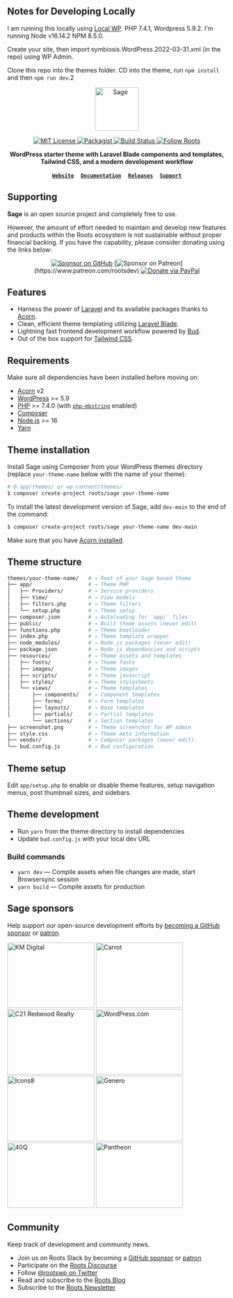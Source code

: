 ## Notes for Developing Locally

I am running this locally using <a href="https://roots.io/sage/">Local WP</a>. PHP 7.4.1, Wordpress 5.9.2. I'm running Node v16.14.2 NPM 8.5.0.

Create your site, then import symbiosis.WordPress.2022-03-31.xml (in the repo) using WP Admin. 

Clone this repo into the themes folder. CD into the theme, run `npm install` and then `npm run dev`.2

<p align="center">
  <a href="https://roots.io/sage/">
    <img alt="Sage" src="https://cdn.roots.io/app/uploads/logo-sage.svg" height="100">
  </a>
</p>

<p align="center">
  <a href="LICENSE.md">
    <img alt="MIT License" src="https://img.shields.io/github/license/roots/sage?color=%23525ddc&style=flat-square" />
  </a>

  <a href="https://packagist.org/packages/roots/sage">
    <img alt="Packagist" src="https://img.shields.io/packagist/v/roots/sage.svg?style=flat-square" />
  </a>

  <a href="https://github.com/roots/sage/actions">
    <img alt="Build Status" src="https://img.shields.io/github/workflow/status/roots/sage/Main?style=flat-square" />
  </a>

  <a href="https://twitter.com/rootswp">
    <img alt="Follow Roots" src="https://img.shields.io/twitter/follow/rootswp.svg?style=flat-square&color=1da1f2" />
  </a>
</p>

<p align="center">
  <strong>WordPress starter theme with Laravel Blade components and templates, Tailwind CSS, and a modern development workflow</strong>
</p>

<p align="center">
  <a href="https://roots.io/"><strong><code>Website</code></strong></a> &nbsp;&nbsp; <a href="https://docs.roots.io/sage/10.x/installation/"><strong><code>Documentation</code></strong></a> &nbsp;&nbsp; <a href="https://github.com/roots/sage/releases"><strong><code>Releases</code></strong></a> &nbsp;&nbsp; <a href="https://discourse.roots.io/"><strong><code>Support</code></strong></a>
</p>

## Supporting

**Sage** is an open source project and completely free to use.

However, the amount of effort needed to maintain and develop new features and products within the Roots ecosystem is not sustainable without proper financial backing. If you have the capability, please consider donating using the links below:

<div align="center">

[![Sponsor on GitHub](https://img.shields.io/static/v1?label=sponsor&message=%E2%9D%A4&logo=GitHub&style=flat-square)](https://github.com/sponsors/roots)
[![Sponsor on Patreon](https://img.shields.io/badge/sponsor-patreon-orange.svg?style=flat-square&logo=patreon")](https://www.patreon.com/rootsdev)
[![Donate via PayPal](https://img.shields.io/badge/donate-paypal-blue.svg?style=flat-square&logo=paypal)](https://www.paypal.me/rootsdev)

</div>

## Features

- Harness the power of [Laravel](https://laravel.com) and its available packages thanks to [Acorn](https://github.com/roots/acorn).
- Clean, efficient theme templating utilizing [Laravel Blade](https://laravel.com/docs/master/blade).
- Lightning fast frontend development workflow powered by [Bud](https://bud.js.org/).
- Out of the box support for [Tailwind CSS](https://tailwindcss.com/).

## Requirements

Make sure all dependencies have been installed before moving on:

- [Acorn](https://docs.roots.io/acorn/2.x/installation/) v2
- [WordPress](https://wordpress.org/) >= 5.9
- [PHP](https://secure.php.net/manual/en/install.php) >= 7.4.0 (with [`php-mbstring`](https://secure.php.net/manual/en/book.mbstring.php) enabled)
- [Composer](https://getcomposer.org/download/)
- [Node.js](http://nodejs.org/) >= 16
- [Yarn](https://yarnpkg.com/en/docs/install)

## Theme installation

Install Sage using Composer from your WordPress themes directory (replace `your-theme-name` below with the name of your theme):

```sh
# @ app/themes/ or wp-content/themes/
$ composer create-project roots/sage your-theme-name
```

To install the latest development version of Sage, add `dev-main` to the end of the command:

```sh
$ composer create-project roots/sage your-theme-name dev-main
```

Make sure that you have [Acorn installed](https://docs.roots.io/acorn/2.x/installation/).

## Theme structure

```sh
themes/your-theme-name/   # → Root of your Sage based theme
├── app/                  # → Theme PHP
│   ├── Providers/        # → Service providers
│   ├── View/             # → View models
│   ├── filters.php       # → Theme filters
│   └── setup.php         # → Theme setup
├── composer.json         # → Autoloading for `app/` files
├── public/               # → Built theme assets (never edit)
├── functions.php         # → Theme bootloader
├── index.php             # → Theme template wrapper
├── node_modules/         # → Node.js packages (never edit)
├── package.json          # → Node.js dependencies and scripts
├── resources/            # → Theme assets and templates
│   ├── fonts/            # → Theme fonts
│   ├── images/           # → Theme images
│   ├── scripts/          # → Theme javascript
│   ├── styles/           # → Theme stylesheets
│   └── views/            # → Theme templates
│       ├── components/   # → Component templates
│       ├── forms/        # → Form templates
│       ├── layouts/      # → Base templates
│       ├── partials/     # → Partial templates
        └── sections/     # → Section templates
├── screenshot.png        # → Theme screenshot for WP admin
├── style.css             # → Theme meta information
├── vendor/               # → Composer packages (never edit)
└── bud.config.js         # → Bud configuration
```

## Theme setup

Edit `app/setup.php` to enable or disable theme features, setup navigation menus, post thumbnail sizes, and sidebars.

## Theme development

- Run `yarn` from the theme directory to install dependencies
- Update `bud.config.js` with your local dev URL

### Build commands

- `yarn dev` — Compile assets when file changes are made, start Browsersync session
- `yarn build` — Compile assets for production

## Sage sponsors

Help support our open-source development efforts by [becoming a GitHub sponsor](https://github.com/sponsors/roots) or [patron](https://www.patreon.com/rootsdev).

<a href="https://k-m.com/"><img src="https://cdn.roots.io/app/uploads/km-digital.svg" alt="KM Digital" width="200" height="150"></a> <a href="https://carrot.com/"><img src="https://cdn.roots.io/app/uploads/carrot.svg" alt="Carrot" width="200" height="150"></a> <a href="https://www.c21redwood.com/"><img src="https://cdn.roots.io/app/uploads/c21redwood.svg" alt="C21 Redwood Realty" width="200" height="150"></a> <a href="https://wordpress.com/"><img src="https://cdn.roots.io/app/uploads/wordpress.svg" alt="WordPress.com" width="200" height="150"></a> <a href="https://icons8.com/"><img src="https://cdn.roots.io/app/uploads/icons8.svg" alt="Icons8" width="200" height="150"></a> <a href="https://generodigital.com/"><img src="https://cdn.roots.io/app/uploads/genero.svg" alt="Genero" width="200" height="150"></a> <a href="https://40q.agency/"><img src="https://cdn.roots.io/app/uploads/40q.svg" alt="40Q" width="200" height="150"></a> <a href="https://pantheon.io/"><img src="https://cdn.roots.io/app/uploads/pantheon.svg" alt="Pantheon" width="200" height="150"></a>

## Community

Keep track of development and community news.

- Join us on Roots Slack by becoming a [GitHub sponsor](https://github.com/sponsors/roots) or [patron](https://www.patreon.com/rootsdev)
- Participate on the [Roots Discourse](https://discourse.roots.io/)
- Follow [@rootswp on Twitter](https://twitter.com/rootswp)
- Read and subscribe to the [Roots Blog](https://roots.io/blog/)
- Subscribe to the [Roots Newsletter](https://roots.io/subscribe/)

